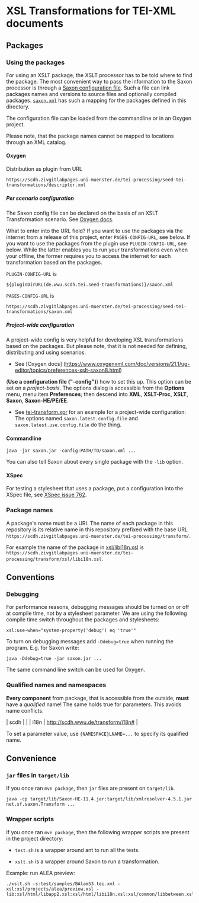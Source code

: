 # XSL Transformations for TEI-XML documents


## Packages

### Using the packages

For using an XSLT package, the XSLT processor has to be told where to
find the package. The most convenient way to pass the information to
the Saxon processor is through a [Saxon configuration
file](https://www.saxonica.com/documentation11/index.html#!configuration/configuration-file).
Such a file can link packages names and versions to source files and
optionally compiled packages. [`saxon.xml`](saxon.xml) has such a
mapping for the packages defined in this directory.

The configuration file can be loaded from the commandline or in an
Oxygen project.

Please note, that the package names cannot be mapped to locations
through an XML catalog.

#### Oxygen

Distribution as plugin from URL

```
https://scdh.zivgitlabpages.uni-muenster.de/tei-processing/seed-tei-transformations/descriptor.xml
```

##### Per scenario configuration

The Saxon config file can be declared on the basis of an XSLT
Transformation scenario. See [Oxygen
docs](https://www.oxygenxml.com/doc/versions/21.1/ug-editor/topics/advanced-saxon-xslt-options-x-publishing2.html).

What to enter into the URL field? If you want to use the packages via
the internet from a release of this project, enter `PAGES-CONFIG-URL`,
see below. If you want to use the packages from the plugin use
`PLUGIN-CONFIG-URL`, see below. While the latter enables you to run
your transformations even when your offline, the former requires you
to access the internet for each transformation based on the packages.


`PLUGIN-CONFIG-URL` is

```
${pluginDirURL(de.wwu.scdh.tei.seed-transformations)}/saxon.xml
```

`PAGES-CONFIG-URL` is

```
https://scdh.zivgitlabpages.uni-muenster.de/tei-processing/seed-tei-transformations/saxon.xml
```



##### Project-wide configuration

A project-wide config is very helpful for developing XSL
transformations based on the packages. But please note, that it is not
needed for defining, distributing and using scenarios.

- See [Oxygen docs]
(https://www.oxygenxml.com/doc/versions/21.1/ug-editor/topics/preferences-xslt-saxon8.html)

(**Use a configuration file ("-config")**) how to set this up. This
option can be set on a *project-basis*. The options dialog is
accessible from the **Options** menu, menu item **Preferences**; then
descend into **XML**, **XSLT-Proc**, **XSLT**, **Saxon**,
**Saxon-HE/PE/EE**.

- See [tei-transform.xpr](tei-transform.xpr) for an example for a
project-wide configuration: The options named
`saxon.latest.config.file` and `saxon.latest.use.config.file` do the
thing.

#### Commandline

```{shell}
java -jar saxon.jar -config:PATH/TO/saxon.xml ...
```

You can also tell Saxon about every single package with the `-lib` option.

#### XSpec

For testing a stylesheet that uses a package, put a configuration into
the XSpec file, see [XSpec issue
762](https://github.com/xspec/xspec/issues/762).


### Package names

A package's name must be a URI. The name of each package in this
repository is its relative name in this repository prefixed with the
base URL
`https://scdh.zivgitlabpages.uni-muenster.de/tei-processing/transform/`.

For example the name of the package in
[xsl/libi18n.xsl](xsl/libi18n.xsl) is
`https://scdh.zivgitlabpages.uni-muenster.de/tei-processing/transform/xsl/libi18n.xsl`.


## Conventions

### Debugging

For performance reasons, debugging messages should be turned on or off
at compile time, not by a stylesheet parameter. We are using the
following compile time switch throughout the packages and stylesheets:

```
xsl:use-when="system-property('debug') eq 'true'"
```

To turn on debugging messages add `-Ddebug=true` when running the
program. E.g. for Saxon write:

```{shell}
java -Ddebug=true -jar saxon.jar ...
```
The same command line switch can be used for Oxygen.


### Qualified names and namespaces

**Every component** from package, that is accessible from the outside,
**must** have a *qualified* name! The same holds true for
parameters. This avoids name conflicts.

| scdh | |
| i18n | http://scdh.wwu.de/transform/i18n# |

To set a parameter value, use `{NAMESPACE}LNAME=...` to specify its
qualified name.



## Convenience

### `jar` files in `target/lib`

If you once ran `mvn package`, then `jar` files are present on `target/lib`.

```{shell}
java -cp target/lib/Saxon-HE-11.4.jar:target/lib/xmlresolver-4.5.1.jar net.sf.saxon.Transform ...
```

### Wrapper scripts

If you once ran `mvn package`, then the following wrapper scripts are
present in the project directory:

- `test.sh` is a wrapper around ant to run all the tests.

- `xslt.sh` is a wrapper around Saxon to run a transformation.

Example: run ALEA preview:

```{shell}
./xslt.sh -s:test/samples/BAlam53.tei.xml -xsl:xsl/projects/alea/preview.xsl -lib:xsl/html/libapp2.xsl:xsl/html/libi18n.xsl:xsl/common/libbetween.xsl:xsl/common/libcommon.xsl:xsl/html/libcouplet.xsl:xsl/html/librend.xsl:xsl/projects/alea/libmeta.xsl:xsl/html/libwit.xsl:xsl/common/libwit.xsl
```
